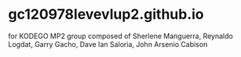 # gc120978levevlup2.github.io
for KODEGO MP2  group composed of Sherlene Manguerra, Reynaldo Logdat, Garry Gacho, Dave Ian Saloria, John Arsenio Cabison
